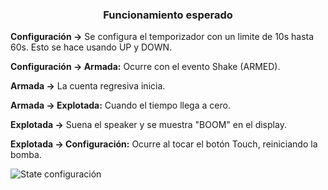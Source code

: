 ### <p align="center">Funcionamiento esperado</p>
**Configuración →** Se configura el temporizador con un limite de 10s hasta 60s. Esto se hace usando UP y DOWN.

**Configuración → Armada:** Ocurre con el evento Shake (ARMED).

**Armada →** La cuenta regresiva inicia.

**Armada → Explotada:** Cuando el tiempo llega a cero.

**Explotada →** Suena el speaker y se muestra "BOOM" en el display.

**Explotada → Configuración:** Ocurre al tocar el botón Touch, reiniciando la bomba.

 ![State configuración](https://github.com/user-attachments/assets/f64a7408-47b8-4226-b9b6-a282ee994695)
